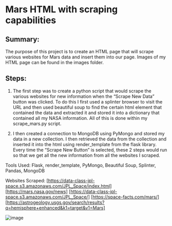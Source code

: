 # Mars HTML with scraping capabilities

## Summary: 
   The purpose of this project is to create an HTML page that will scrape various websites for Mars data and insert them into our page. Images of my HTML page can be found in the    images folder. 
## Steps: 
   1)	The first step was to create a python script that would scrape the various websites for new information when the “Scrape New Data” button was clicked. To do this I first           used a splinter browser to visit the URL and then used beautiful soup to find the certain html element that contained the data and extracted it and stored it into a               dictionary that contained all my NASA information.  All of this is done within my scrape_mars.py script.

   2)	I then created a connection to MongoDB using PyMongo and stored my data in a new collection. I then retrieved the data from the collection and inserted it into the html           using render_template from the flask library. Every time the “Scrape New Button” is selected, these 2 steps would run so that we get all the new information from all the            websites I scraped. 

Tools Used: Flask, render_template, PyMongo, Beautiful Soup, Splinter, Pandas, MongoDB

Websites Scraped:
    [https://data-class-jpl-space.s3.amazonaws.com/JPL_Space/index.html]
    [https://mars.nasa.gov/news]
    [https://data-class-jpl-space.s3.amazonaws.com/JPL_Space/]
    [https://space-facts.com/mars/]
    [https://astrogeology.usgs.gov/search/results?q=hemisphere+enhanced&k1=target&v1=Mars]
    
   ![image](https://user-images.githubusercontent.com/63375741/114313466-a3f5e200-9ac4-11eb-8e65-a0a8e20d99f1.png)

 


